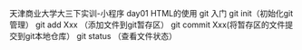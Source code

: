 天津商业大学大三下实训-小程序
       day01
HTML的使用
git 入门
git init（初始化git管理）
git add Xxx （添加文件到git暂存区）
git commit Xxx(将暂存区的文件提交到git本地仓库）
git status （查看文件状态）



